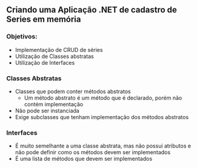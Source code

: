 ## Criando uma Aplicação .NET de cadastro de Series em memória

### Objetivos:

- Implementação de CRUD de séries
- Utilização de Classes abstratas
- Utilização de Interfaces

### Classes Abstratas

- Classes que podem conter métodos abstratos
    - Um método abstrato é um método que é declarado, porém não contém implementação
- Não pode ser instanciada
- Exige subclasses que tenham implementação dos métodos abstratos

### Interfaces

- É muito semelhante a uma classe abstrata, mas não possui atributos e não pode definir como os métodos devem ser implementados
- É uma lista de métodos que devem ser implementados
